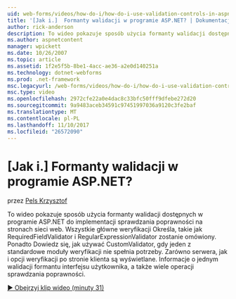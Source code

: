 ```yaml
---
uid: web-forms/videos/how-do-i/how-do-i-use-validation-controls-in-aspnet
title: '[Jak i.]  Formanty walidacji w programie ASP.NET? | Dokumentacja firmy Microsoft'
author: rick-anderson
description: To wideo pokazuje sposób użycia formanty walidacji dostępnych w programie ASP.NET do implementacji sprawdzania poprawności na stronach sieci web. Wszystkie główne weryfikacji formanty takie...
ms.author: aspnetcontent
manager: wpickett
ms.date: 10/26/2007
ms.topic: article
ms.assetid: 1f2e5f5b-8be1-4acc-ae36-a2e0d140251a
ms.technology: dotnet-webforms
ms.prod: .net-framework
msc.legacyurl: /web-forms/videos/how-do-i/how-do-i-use-validation-controls-in-aspnet
msc.type: video
ms.openlocfilehash: 2972cfe22a0e4dac8c33bfc50fff9dfebe272d20
ms.sourcegitcommit: 9a9483aceb34591c97451997036a9120c3fe2baf
ms.translationtype: MT
ms.contentlocale: pl-PL
ms.lasthandoff: 11/10/2017
ms.locfileid: "26572090"
---
```

<a name="how-do-i--use-validation-controls-in-aspnet"></a>[Jak i.]  Formanty walidacji w programie ASP.NET?
====================
przez [Pels Krzysztof](https://twitter.com/chrispels)

To wideo pokazuje sposób użycia formanty walidacji dostępnych w programie ASP.NET do implementacji sprawdzania poprawności na stronach sieci web. Wszystkie główne weryfikacji Określa, takie jak RequiredFieldValidator i RegularExpressionValidator zostanie omówiony. Ponadto Dowiedz się, jak używać CustomValidator, gdy jeden z standardowe moduły weryfikacji nie spełnia potrzeby. Zarówno serwera, jak i opcji weryfikacji po stronie klienta są wyświetlane. Informacje o jednym walidacji formantu interfejsu użytkownika, a także wiele operacji sprawdzania poprawności.

[&#9654; Obejrzyj klip wideo (minuty 31)](https://channel9.msdn.com/Blogs/ASP-NET-Site-Videos/how-do-i-use-validation-controls-in-aspnet)
